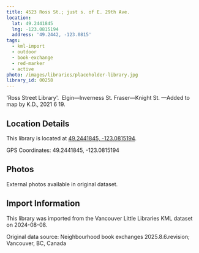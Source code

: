 ```yaml
---
title: 4523 Ross St.; just s. of E. 29th Ave.
location:
  lat: 49.2441845
  lng: -123.0815194
  address: '49.2442, -123.0815'
tags:
  - kml-import
  - outdoor
  - book-exchange
  - red-marker
  - active
photo: /images/libraries/placeholder-library.jpg
library_id: 00258
---
```

'Ross Street Library'.  Elgin—Inverness St.
Fraser—Knight St.
—Added to map by K.D., 2021 6 19.

## Location Details

This library is located at [49.2441845, -123.0815194](https://www.google.com/maps?q=49.2441845,-123.0815194).

GPS Coordinates: 49.2441845, -123.0815194

## Photos

External photos available in original dataset.

## Import Information

This library was imported from the Vancouver Little Libraries KML dataset on 2024-08-08.

Original data source: Neighbourhood book exchanges 2025.8.6.revision; Vancouver, BC, Canada
